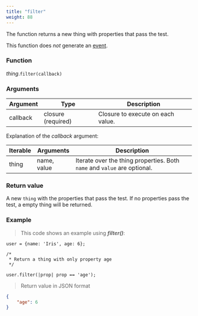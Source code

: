 ```yaml
---
title: "filter"
weight: 88
---
```


The function returns a new thing with properties that pass the test.

This function does *not* generate an [event](../../../overview/events).

### Function

*thing*.`filter(callback)`

### Arguments

| Argument | Type               | Description                       |
| -------- | ------------------ | --------------------------------- |
| callback | closure (required) | Closure to execute on each value. |

Explanation of the *callback* argument:

Iterable | Arguments   | Description
-------- | ----------- | -----------
thing    | name, value | Iterate over the thing properties. Both `name` and `value` are optional.

### Return value

A new `thing` with the properties that pass the test.
If no properties pass the test, a empty thing will be returned.

### Example

> This code shows an example using ***filter()***:

```thingsdb,json_response
user = {name: 'Iris', age: 6};

/*
 * Return a thing with only property age
 */

user.filter(|prop| prop == 'age');
```

> Return value in JSON format

```json
{
    "age": 6
}
```
